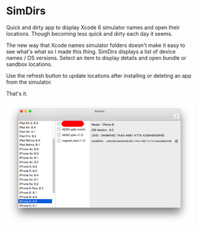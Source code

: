SimDirs
=======

Quick and dirty app to display Xcode 6 simulator names and open their locations. Though becoming less quick and dirty each day it seems.

The new way that Xcode names simulator folders doesn't make it easy to see what's what so I made this thing. SimDirs displays a list of device names / OS versions. Select an item to display details and open bundle or sandbox locations.

Use the refresh button to update locations after installing or deleting an app from the simulator.

That's it.

![Screenshot](https://raw.githubusercontent.com/nickcheng/SimDirs/master/screenshot.png)
